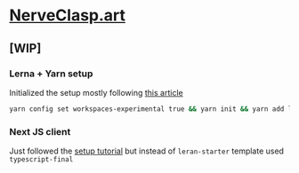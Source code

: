 # [NerveClasp.art](https://nerveclasp.art)

## [WIP]

### Lerna + Yarn setup

Initialized the setup mostly following [this article](https://medium.com/@jsilvax/a-workflow-guide-for-lerna-with-yarn-workspaces-60f97481149d)

```bash
yarn config set workspaces-experimental true && yarn init && yarn add lerna --dev && lerna init
```

### Next JS client

Just followed the [setup tutorial](https://nextjs.org/learn/basics/create-nextjs-app/setup) but instead of `leran-starter` template used `typescript-final`
